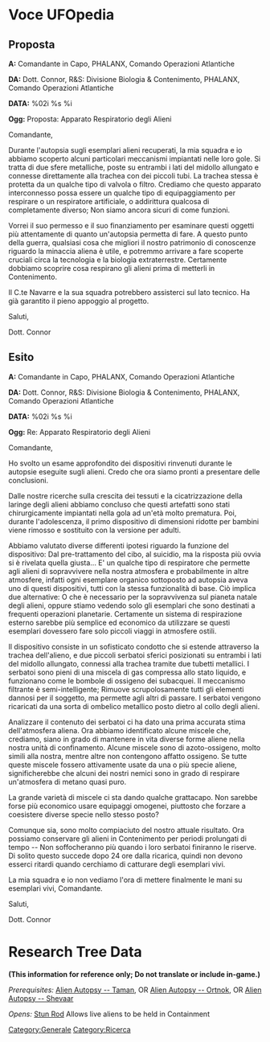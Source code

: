 # Voce UFOpedia

## Proposta

**A:** Comandante in Capo, PHALANX, Comando Operazioni Atlantiche

**DA:** Dott. Connor, R&S: Divisione Biologia & Contenimento, PHALANX,
Comando Operazioni Atlantiche

**DATA:** %02i %s %i

**Ogg:** Proposta: Apparato Respiratorio degli Alieni

Comandante,

Durante l'autopsia sugli esemplari alieni recuperati, la mia squadra e
io abbiamo scoperto alcuni particolari meccanismi impiantati nelle loro
gole. Si tratta di due sfere metalliche, poste su entrambi i lati del
midollo allungato e connesse direttamente alla trachea con dei piccoli
tubi. La trachea stessa è protetta da un qualche tipo di valvola o
filtro. Crediamo che questo apparato interconnesso possa essere un
qualche tipo di equipaggiamento per respirare o un respiratore
artificiale, o addirittura qualcosa di completamente diverso; Non siamo
ancora sicuri di come funzioni.

Vorrei il suo permesso e il suo finanziamento per esaminare questi
oggetti più attentamente di quanto un'autopsia permetta di fare. A
questo punto della guerra, qualsiasi cosa che migliori il nostro
patrimonio di conoscenze riguardo la minaccia aliena è utile, e potremmo
arrivare a fare scoperte cruciali circa la tecnologia e la biologia
extraterrestre. Certamente dobbiamo scoprire cosa respirano gli alieni
prima di metterli in Contenimento.

Il C.te Navarre e la sua squadra potrebbero assisterci sul lato tecnico.
Ha già garantito il pieno appoggio al progetto.

Saluti,

Dott. Connor

## Esito

**A:** Comandante in Capo, PHALANX, Comando Operazioni Atlantiche

**DA:** Dott. Connor, R&S: Divisione Biologia & Contenimento, PHALANX,
Comando Operazioni Atlantiche

**DATA:** %02i %s %i

**Ogg:** Re: Apparato Respiratorio degli Alieni

Comandante,

Ho svolto un esame approfondito dei dispositivi rinvenuti durante le
autopsie eseguite sugli alieni. Credo che ora siamo pronti a presentare
delle conclusioni.

Dalle nostre ricerche sulla crescita dei tessuti e la cicatrizzazione
della laringe degli alieni abbiamo concluso che questi artefatti sono
stati chirurgicamente impiantati nella gola ad un'età molto prematura.
Poi, durante l'adolescenza, il primo dispositivo di dimensioni ridotte
per bambini viene rimosso e sostituito con la versione per adulti.

Abbiamo valutato diverse differenti ipotesi riguardo la funzione del
dispositivo: Dal pre-trattamento del cibo, al suicidio, ma la risposta
più ovvia si è rivelata quella giusta... E' un qualche tipo di
respiratore che permette agli alieni di sopravvivere nella nostra
atmosfera e probabilmente in altre atmosfere, infatti ogni esemplare
organico sottoposto ad autopsia aveva uno di questi dispositivi, tutti
con la stessa funzionalità di base. Ciò implica due alternative: O che è
necessario per la sopravvivenza sul pianeta natale degli alieni, oppure
stiamo vedendo solo gli esemplari che sono destinati a frequenti
operazioni planetarie. Certamente un sistema di respirazione esterno
sarebbe più semplice ed economico da utilizzare se questi esemplari
dovessero fare solo piccoli viaggi in atmosfere ostili.

Il dispositivo consiste in un sofisticato condotto che si estende
attraverso la trachea dell'alieno, e due piccoli serbatoi sferici
posizionati su entrambi i lati del midollo allungato, connessi alla
trachea tramite due tubetti metallici. I serbatoi sono pieni di una
miscela di gas compressa allo stato liquido, e funzionano come le
bombole di ossigeno dei subacquei. Il meccanismo filtrante è
semi-intelligente; Rimuove scrupolosamente tutti gli elementi dannosi
per il soggetto, ma permette agli altri di passare. I serbatoi vengono
ricaricati da una sorta di ombelico metallico posto dietro al collo
degli alieni.

Analizzare il contenuto dei serbatoi ci ha dato una prima accurata stima
dell'atmosfera aliena. Ora abbiamo identificato alcune miscele che,
crediamo, siano in grado di mantenere in vita diverse forme aliene nella
nostra unità di confinamento. Alcune miscele sono di azoto-ossigeno,
molto simili alla nostra, mentre altre non contengono affatto ossigeno.
Se tutte queste miscele fossero attivamente usate da una o più specie
aliene, significherebbe che alcuni dei nostri nemici sono in grado di
respirare un'atmosfera di metano quasi puro.

La grande varietà di miscele ci sta dando qualche grattacapo. Non
sarebbe forse più economico usare equipaggi omogenei, piuttosto che
forzare a coesistere diverse specie nello stesso posto?

Comunque sia, sono molto compiaciuto del nostro attuale risultato. Ora
possiamo conservare gli alieni in Contenimento per periodi prolungati di
tempo -- Non soffocheranno più quando i loro serbatoi finiranno le
riserve. Di solito questo succede dopo 24 ore dalla ricarica, quindi non
devono esserci ritardi quando cerchiamo di catturare degli esemplari
vivi.

La mia squadra e io non vediamo l'ora di mettere finalmente le mani su
esemplari vivi, Comandante.

Saluti,

Dott. Connor

# Research Tree Data

**(This information for reference only; Do not translate or include
in-game.)**

*Prerequisites:* [Alien Autopsy -- Taman](Aliens/Taman "wikilink"), OR
[Alien Autopsy -- Ortnok](Aliens/Ortnok "wikilink"), OR [Alien Autopsy
-- Shevaar](Aliens/Shevaar "wikilink")

*Opens:* [Stun Rod](Equipment/Secondary_Weapons/Stun_Rod "wikilink")
Allows live aliens to be held in Containment

[Category:Generale](Category:Generale "wikilink")
[Category:Ricerca](Category:Ricerca "wikilink")